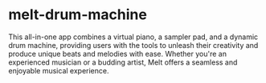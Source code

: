 # melt-drum-machine
This all-in-one app combines a virtual piano, a sampler pad, and a dynamic drum machine, providing users with the tools to unleash their creativity and produce unique beats and melodies with ease. Whether you're an experienced musician or a budding artist, Melt offers a seamless and enjoyable musical experience.
